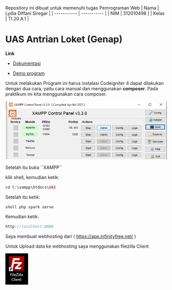 Repository ini dibuat untuk memenuhi tugas Pemrograman Web
| Nama      | Lydia Diffani Siregar  |
| ----------- | ----------- |
| NIM     | 312010498       |
| Kelas   | TI.20.A.1        |
# UAS Antrian Loket (Genap)
<b>Link</b>

- [Dokumentasi](https://youtu.be/FBTE4BXdMFc)

- [Demo program](http://antriansistemlydia.epizy.com/)


<p>Untuk melakukan Program ini harus instalasi Codeigniter 4 dapat dilakukan dengan dua cara, yaitu cara manual dan menggunakan <b>composer</b>. Pada praktikum ini kita menggunakan cara composer.</p>

![](/XAMPP.PNG)

<P>Setelah itu buka ``XAMPP``</P>
klik shell, kemudian ketik:

```php
cd C:\xampp\htdocs\UAS
```

Setelah itu ketik:

```php
shell php spark serve
```

<p>Kemudian ketik:</p> 

```php
http://localhost:8080
```

Saya membuat webhosting dari ( https://app.infinityfree.net/ )

Untuk Upload data ke webhosting saya menggunakan filezilla Client

![](/filezilla.PNG)
